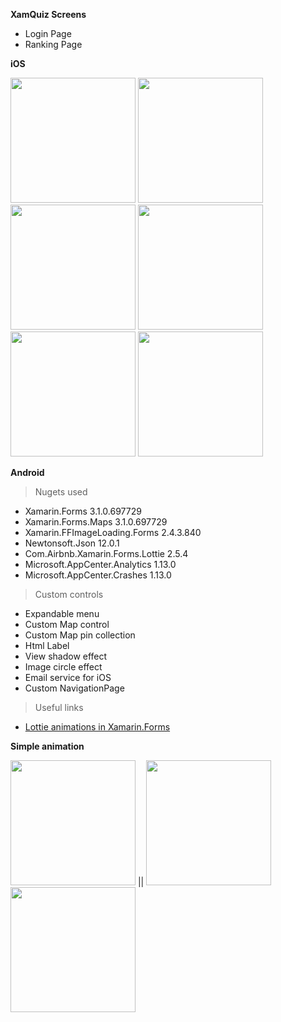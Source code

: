 **XamQuiz Screens**

- Login Page
- Ranking Page

**iOS**

<img src="https://i.imgur.com/dVRZsGA.jpg" width="200"> <img src="https://i.imgur.com/ZccaOl5.jpg" width="200">
<img src="https://i.imgur.com/n7R0e0e.jpg" width="200"> <img src="https://i.imgur.com/NgVFAi2.jpg" width="200">
<img src="https://i.imgur.com/phmL1RN.jpg" width="200"> <img src="https://i.imgur.com/b47Bzzr.jpg" width="200">

**Android**






> Nugets used

- Xamarin.Forms 3.1.0.697729
- Xamarin.Forms.Maps 3.1.0.697729
- Xamarin.FFImageLoading.Forms 2.4.3.840
- Newtonsoft.Json 12.0.1
- Com.Airbnb.Xamarin.Forms.Lottie 2.5.4
- Microsoft.AppCenter.Analytics 1.13.0
- Microsoft.AppCenter.Crashes 1.13.0


> Custom controls

- Expandable menu
- Custom Map control 
- Custom Map pin collection
- Html Label
- View shadow effect
- Image circle effect
- Email service for iOS
- Custom NavigationPage 



> Useful links

- <a href="https://xamarinhelp.com/lottie-animations-xamarin-forms/">Lottie animations in Xamarin.Forms</a>


**Simple animation**

<img src="https://media.giphy.com/media/bEl1xCuogbsw4WuTeQ/giphy.gif" width="200"> || <img src="https://media.giphy.com/media/8wi1SMO691zngVDQoT/giphy.gif" width="200">
<img src="https://media.giphy.com/media/1xlplRrCaVncyHBKyU/giphy.gif" width="200">

